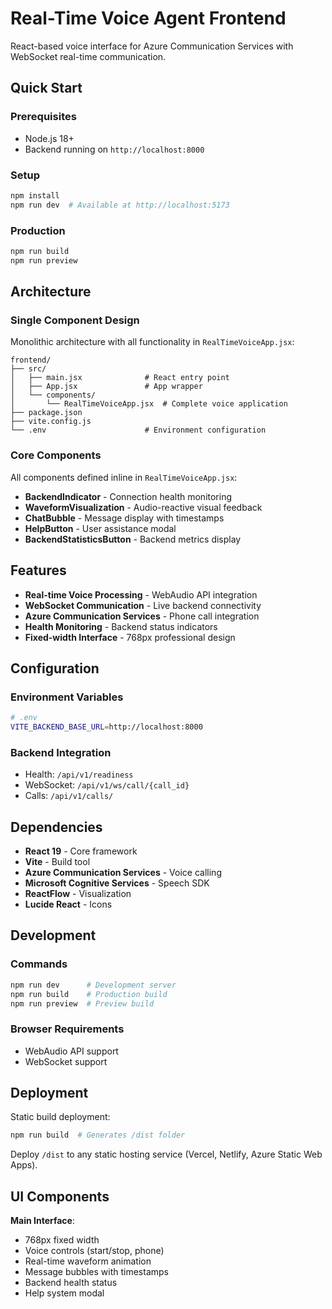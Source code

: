 # Real-Time Voice Agent Frontend

React-based voice interface for Azure Communication Services with WebSocket real-time communication.

## Quick Start

### Prerequisites
- Node.js 18+
- Backend running on `http://localhost:8000`

### Setup
```bash
npm install
npm run dev  # Available at http://localhost:5173
```

### Production
```bash
npm run build
npm run preview
```

## Architecture

### Single Component Design
Monolithic architecture with all functionality in `RealTimeVoiceApp.jsx`:

```
frontend/
├── src/
│   ├── main.jsx              # React entry point
│   ├── App.jsx               # App wrapper
│   └── components/
│       └── RealTimeVoiceApp.jsx  # Complete voice application
├── package.json
├── vite.config.js
└── .env                      # Environment configuration
```

### Core Components
All components defined inline in `RealTimeVoiceApp.jsx`:
- **BackendIndicator** - Connection health monitoring
- **WaveformVisualization** - Audio-reactive visual feedback
- **ChatBubble** - Message display with timestamps
- **HelpButton** - User assistance modal
- **BackendStatisticsButton** - Backend metrics display

## Features

- **Real-time Voice Processing** - WebAudio API integration
- **WebSocket Communication** - Live backend connectivity
- **Azure Communication Services** - Phone call integration
- **Health Monitoring** - Backend status indicators
- **Fixed-width Interface** - 768px professional design

## Configuration

### Environment Variables
```bash
# .env
VITE_BACKEND_BASE_URL=http://localhost:8000
```

### Backend Integration
- Health: `/api/v1/readiness`
- WebSocket: `/api/v1/ws/call/{call_id}`
- Calls: `/api/v1/calls/`

## Dependencies

- **React 19** - Core framework
- **Vite** - Build tool
- **Azure Communication Services** - Voice calling
- **Microsoft Cognitive Services** - Speech SDK
- **ReactFlow** - Visualization
- **Lucide React** - Icons

## Development

### Commands
```bash
npm run dev      # Development server
npm run build    # Production build
npm run preview  # Preview build
```

### Browser Requirements
- WebAudio API support
- WebSocket support

## Deployment

Static build deployment:
```bash
npm run build  # Generates /dist folder
```

Deploy `/dist` to any static hosting service (Vercel, Netlify, Azure Static Web Apps).

## UI Components

**Main Interface**:
- 768px fixed width
- Voice controls (start/stop, phone)
- Real-time waveform animation
- Message bubbles with timestamps
- Backend health status
- Help system modal
